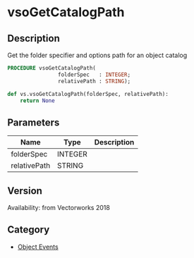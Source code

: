 # vsoGetCatalogPath

## Description
Get the folder specifier and options path for an object catalog

```pascal
PROCEDURE vsoGetCatalogPath(
				folderSpec   : INTEGER;
				relativePath : STRING);
```

```python
def vs.vsoGetCatalogPath(folderSpec, relativePath):
    return None
```

## Parameters
|Name|Type|Description|
|---|---|---|
|folderSpec|INTEGER|   |
|relativePath|STRING|   |

## Version
Availability: from Vectorworks 2018

## Category
* [Object Events](../Categories/Object%20Events.md)
